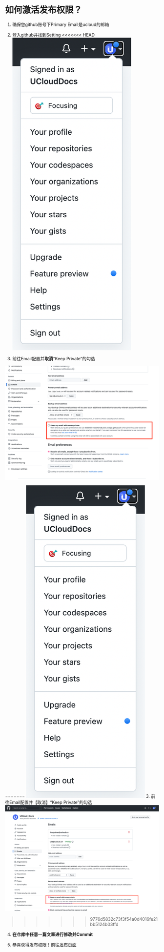 # 如何激活发布权限？

1. 确保您github账号下Primary Email是ucloud的邮箱

2. 登入github并找到Setting
<<<<<<< HEAD
  ![](images/setting.png)

3. 前往Email配置并**取消**“Keep Private”的勾选

  ![keep-private-new](images/keep-private-new.png)

=======
![](images/setting.png)
3. 前往Email配置并【取消】“Keep Private”的勾选
![](images/keep-private.png)
>>>>>>> 9776d5832c73f3f54a0d4016fe21bb5124b03ffd
4. **在仓库中任意一篇文章进行修改并Commit**

5. 恭喜获得发布权限！前往[发布页面](https://cms-docs.ucloudadmin.com/ucpublishnew.html)
